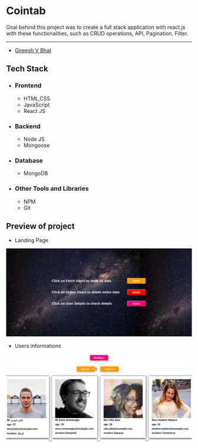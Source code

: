 # Cointab

<p>
Goal behind this project was to create a full stack application with react.js with these functionalities, such as CRUD operations,  API, Pagination, Filter.
</p>

___
 <ul>
        <li><a href="https://github.com/1Gireesh">Gireesh V Bhat</a></li>
  </ul>
  
## Tech Stack
 - ### Frontend 
   * HTML,CSS
   * JavaScript
   * React JS

 - ### Backend
   * Node JS
   * Mongoose
   
 - ### Database
   * MongoDB

 - ### Other Tools and Libraries 
   * NPM
   * Git



 ## Preview of project

   - Landing Page 
<img src="https://raw.githubusercontent.com/1Gireesh/cointabassignment/main/assets/sc1.png" alt="landing" />

   - Users informations
<img src="https://raw.githubusercontent.com/1Gireesh/cointabassignment/main/assets/sc2.png" alt="userDetails" />



